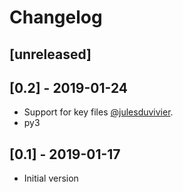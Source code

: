 # Changelog

## [unreleased]

## [0.2] - 2019-01-24
- Support for key files [@julesduvivier](https://github.com/julesduvivier).
- py3

## [0.1] - 2019-01-17
- Initial version
